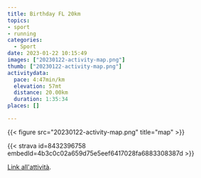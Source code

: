 ```yaml
---
title: Birthday FL 20km
topics:
- sport
- running
categories:
  - Sport
date: 2023-01-22 10:15:49
images: ["20230122-activity-map.png"]
thumb: ["20230122-activity-map.png"]
activitydata:
  pace: 4:47min/km
  elevation: 57mt
  distance: 20.00km
  duration: 1:35:34
places: []

---
```






{{< figure src="20230122-activity-map.png" title="map" >}}


{{< strava id=8432396758 embedId=4b3c0c02a659d75e5eef6417028fa6883308387d >}}

[Link all'attività](https://strava.com/activities/8432396758).
